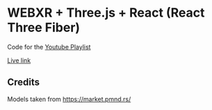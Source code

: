 # WEBXR + Three.js + React (React Three Fiber)

Code for the [Youtube Playlist](https://youtube.com/playlist?list=PLpM_sf_d5YTPXeVp4cmgN_cNBj9pNTEmZ)

[Live link](https://r3f-fiber-draft.vercel.app/xr-gallery)

## Credits


Models taken from https://market.pmnd.rs/
